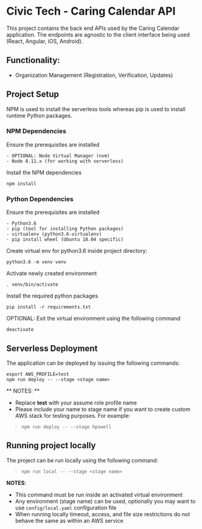 # Civic Tech - Caring Calendar API #

This project contains the back end APIs used by the Caring Calendar application.  The endpoints are
agnostic to the client interface being used (React, Angular, iOS, Android).

## Functionality: ##

* Organization Management (Registration, Verification, Updates)


## Project Setup ##

NPM is used to install the serverless tools whereas pip is used to install runtime Python packages.

### NPM Dependencies ###

Ensure the prerequisites are installed
```
- OPTIONAL: Node Virtual Manager (nvm)
- Node 8.11.x (for working with serverless)
```

Install the NPM dependencies
```
npm install
```

### Python Dependencies ###

Ensure the prerequisites are installed
```
- Python3.6
- pip (tool for installing Python packages)
- virtualenv (python3.6-virtualenv)
- pip install wheel (Ubuntu 18.04 specific)
```

Create virtual env for python3.6 inside project directory:
```
python3.6 -m venv venv
```

Activate newly created environment
```
. venv/bin/activate
```

Install the required python packages
```
pip install -r requirements.txt
```

OPTIONAL: Exit the virtual environment using the following command
```
deactivate
```

## Serverless Deployment ##

The application can be deployed by issuing the following commands:
```
export AWS_PROFILE=test
npm run deploy -- --stage <stage name>
```

** NOTES: **

* Replace **test** with your assume role profile name
* Please include your name to stage name if you want to create custom AWS stack for testing purposes.  For example:
> ```
> npm run deploy -- --stage hpowell
> ```

## Running project locally ##

The project can be run locally using the following command:
> ```
> npm run local -- --stage <stage name>
> ```

**NOTES**:

* This command must be run inside an activated virtual environment
* Any environment (stage name) can be used, optionally you may want to use `config/local.yaml` configuration file
* When running locally timeout, access, and file size restrictions do not behave the same as within an AWS service
